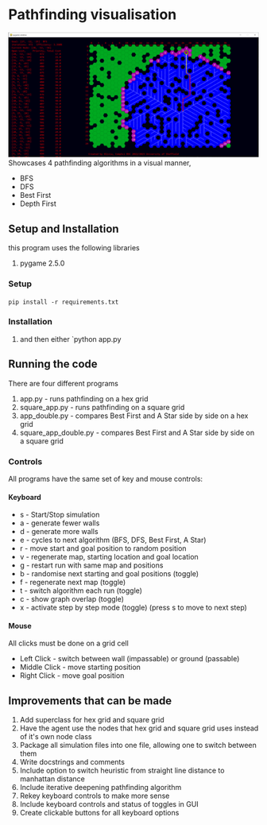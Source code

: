 # Pathfinding visualisation
![image of the app showing bfs](image.png)
Showcases 4 pathfinding algorithms in a visual manner,
* BFS
* DFS
* Best First
* Depth First

## Setup and Installation
this program uses the following libraries

1. pygame 2.5.0

### Setup
`pip install -r requirements.txt`

### Installation
1. and then either `python app.py

## Running the code
There are four different programs

1. app.py - runs pathfinding on a hex grid
2. square_app.py - runs pathfinding on a square grid
3. app_double.py - compares Best First and A Star side by side on a hex grid
4. square_app_double.py - compares Best First and A Star side by side on a square grid

### Controls
All programs have the same set of key and mouse controls:

#### Keyboard
* s - Start/Stop simulation
* a - generate fewer walls
* d - generate more walls
* e - cycles to next algorithm (BFS, DFS, Best First, A Star)
* r - move start and goal position to random position
* v - regenerate map, starting location and goal location
* g - restart run with same map and positions
* b - randomise next starting and goal positions (toggle)
* f - regenerate next map (toggle)
* t - switch algorithm each run (toggle)
* c - show graph overlap (toggle)
* x - activate step by step mode (toggle) (press s to move to next step)

#### Mouse
All clicks must be done on a grid cell
* Left Click - switch between wall (impassable) or ground (passable)
* Middle Click - move starting position
* Right Click - move goal position

## Improvements that can be made

1. Add superclass for hex grid and square grid
2. Have the agent use the nodes that hex grid and square grid uses instead of it's own node class
3. Package all simulation files into one file, allowing one to switch between them
4. Write docstrings and comments
5. Include option to switch heuristic from straight line distance to manhattan distance
6. Include iterative deepening pathfinding algorithm
7. Rekey keyboard controls to make more sense
8. Include keyboard controls and status of toggles in GUI
9. Create clickable buttons for all keyboard options
